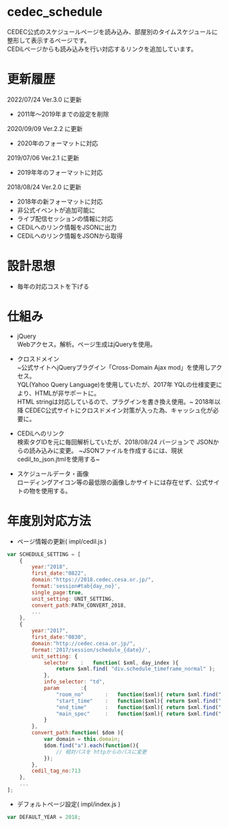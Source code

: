# cedec_schedule
CEDEC公式のスケジュールページを読み込み、部屋別のタイムスケジュールに整形して表示するページです。  
CEDiLページからも読み込みを行い対応するリンクを追加しています。

# 更新履歴
2022/07/24 Ver.3.0 に更新  
* 2011年～2019年までの設定を削除

2020/09/09 Ver.2.2 に更新  
* 2020年のフォーマットに対応

2019/07/06 Ver.2.1 に更新  
* 2019年年のフォーマットに対応

2018/08/24 Ver.2.0 に更新
* 2018年の新フォーマットに対応
* 非公式イベントが追加可能に
* ライブ配信セッションの情報に対応
* CEDiLへのリンク情報をJSONに出力
* CEDiLへのリンク情報をJSONから取得

# 設計思想
* 毎年の対応コストを下げる

# 仕組み
* jQuery  
Webアクセス。解析。ページ生成はjQueryを使用。

* クロスドメイン  
~公式サイトへjQueryプラグイン「Cross-Domain Ajax mod」を使用しアクセス。  
YQL(Yahoo Query Language)を使用していたが、2017年 YQLの仕様変更により、HTMLが非サポートに。  
HTML stringは対応しているので、プラグインを書き換え使用。~
2018年以降 CEDEC公式サイトにクロスドメイン対策が入った為、キャッシュ化が必要に。

* CEDiLへのリンク  
検索タグIDを元に毎回解析していたが、2018/08/24 バージョンで JSONからの読み込みに変更。
~JSONファイルを作成するには、現状 cedil_to_json.jtmlを使用する~

* スケジュールデータ・画像  
ローディングアイコン等の最低限の画像しかサイトには存在せず、公式サイトの物を使用する。  

# 年度別対応方法
* ページ情報の更新( impl/cedil.js )
```javascript
var SCHEDULE_SETTING = [
	{ 
        year:"2018",
        first_date:"0822",
        domain:"https://2018.cedec.cesa.or.jp/",
        format:'session#tab{day_no}',
        single_page:true,
        unit_setting: UNIT_SETTING,
        convert_path:PATH_CONVERT_2018,
        ...
    },
	{
        year:"2017",
        first_date:"0830",
        domain:"http://cedec.cesa.or.jp/",
        format:'2017/session/schedule_{date}/',	
        unit_setting: {
            selector	:	function( $xml, day_index ){
                return $xml.find( "div.schedule_timeframe_normal" );
            },
            info_selector: "td",
            param		:{
                "room_no"		:	function($xml){ return $xml.find(".room_number").text();},
                "start_time"	:	function($xml){ return $xml.find(".ss_time_start").text();},
                "end_time"		:	function($xml){ return $xml.find(".ss_time_end").text();},
                "main_spec"		:	function($xml){ return $xml.find(".ss_ippr_icon + img"); }
            }
        },
        convert_path:function( $dom ){
            var domain = this.domain;
            $dom.find("a").each(function(){
                // 相対パスを httpからのパスに変更
            });	
        },
        cedil_tag_no:713
    },
    ...
];
```
* デフォルトページ設定( impl/index.js )  
```javascript
var DEFAULT_YEAR = 2018;
```
